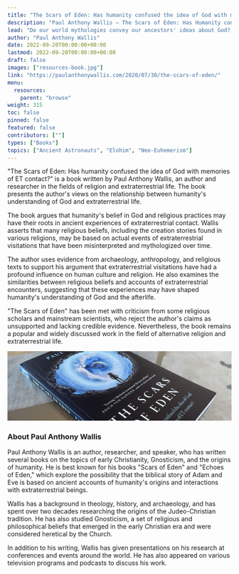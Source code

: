 ```yaml
---
title: "The Scars of Eden: Has humanity confused the idea of God with memories of ET contact?"
description: "Paul Anthony Wallis — The Scars of Eden: Has Humanity confused the idea of God with memories of ET contact? (2021)"
lead: "Do our world mythologies convey our ancestors' ideas about God? Or are they in reality ancestral memories of extra-terrestrial contact? How do ancient stories of contact, adaptation and abduction relate to people's experiences around the world today? The Scars of Eden will take you around the world to hear first-hand from ancestral voices alongside contemporary experiencers and world-renowned researchers. Recent revelations from US Navy, the Pentagon, and French Intelligence bring the reader right up to date in examining what has been forgotten and remembered, hidden and disclosed. If world mythologies, including the Bible, have confused the idea of God with ancient ET visitations, what difference does it make? How does it impact society today? And why is this cultural taboo so widespread and, for the author, so personal?"
author: "Paul Anthony Wallis"
date: 2022-09-20T00:00:00+00:00
lastmod: 2022-09-20T00:00:00+00:00
draft: false
images: ["resources-book.jpg"]
link: "https://paulanthonywallis.com/2020/07/30/the-scars-of-eden/"
menu:
  resources:
    parent: "browse"
weight: 315
toc: false
pinned: false
featured: false
contributors: [""]
types: ["Books"]
topics: ["Ancient Astronauts", "Elohim", "Neo-Euhemerism"]
---
```


"The Scars of Eden: Has humanity confused the idea of God with memories of ET contact?" is a book written by Paul Anthony Wallis, an author and researcher in the fields of religion and extraterrestrial life. The book presents the author's views on the relationship between humanity's understanding of God and extraterrestrial life.

The book argues that humanity's belief in God and religious practices may have their roots in ancient experiences of extraterrestrial contact. Wallis asserts that many religious beliefs, including the creation stories found in various religions, may be based on actual events of extraterrestrial visitations that have been misinterpreted and mythologized over time.

The author uses evidence from archaeology, anthropology, and religious texts to support his argument that extraterrestrial visitations have had a profound influence on human culture and religion. He also examines the similarities between religious beliefs and accounts of extraterrestrial encounters, suggesting that these experiences may have shaped humanity's understanding of God and the afterlife.

"The Scars of Eden" has been met with criticism from some religious scholars and mainstream scientists, who reject the author's claims as unsupported and lacking credible evidence. Nevertheless, the book remains a popular and widely discussed work in the field of alternative religion and extraterrestrial life.

![Image](images/the-scars-of-eden-book.jpg "The Scars of Eden, 2021 — Paul Anthony Wallis")

### About Paul Anthony Wallis

Paul Anthony Wallis is an author, researcher, and speaker, who has written several books on the topics of early Christianity, Gnosticism, and the origins of humanity. He is best known for his books "Scars of Eden" and "Echoes of Eden," which explore the possibility that the biblical story of Adam and Eve is based on ancient accounts of humanity's origins and interactions with extraterrestrial beings.

Wallis has a background in theology, history, and archaeology, and has spent over two decades researching the origins of the Judeo-Christian tradition. He has also studied Gnosticism, a set of religious and philosophical beliefs that emerged in the early Christian era and were considered heretical by the Church.

In addition to his writing, Wallis has given presentations on his research at conferences and events around the world. He has also appeared on various television programs and podcasts to discuss his work.
